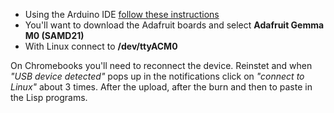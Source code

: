 
* Using the Arduino IDE [follow these instructions](https://learn.adafruit.com/adafruit-neo-trinkey/arduino-ide-setup)
* You'll want to download the Adafruit boards and select **Adafruit Gemma M0 (SAMD21)**
* With Linux connect to **/dev/ttyACM0**

On Chromebooks you'll need to reconnect the device.  Reinstet and when *"USB device detected"* pops up in the notifications click on *"connect to Linux"* about 3 times.  After the upload, after the burn and then to paste in the Lisp programs.

